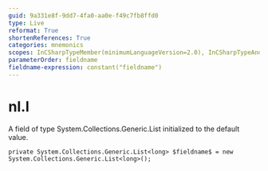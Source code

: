 ```yaml
---
guid: 9a331e8f-9dd7-4fa0-aa0e-f49c7fb8ffd0
type: Live
reformat: True
shortenReferences: True
categories: mnemonics
scopes: InCSharpTypeMember(minimumLanguageVersion=2.0), InCSharpTypeAndNamespace(minimumLanguageVersion=2.0)
parameterOrder: fieldname
fieldname-expression: constant("fieldname")
---
```


# nl.l

A field of type System.Collections.Generic.List<long> initialized to the default value.

```
private System.Collections.Generic.List<long> $fieldname$ = new System.Collections.Generic.List<long>();
```
